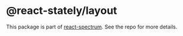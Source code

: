 # @react-stately/layout

This package is part of [react-spectrum](https://github.com/adobe/react-spectrum). See the repo for more details.
